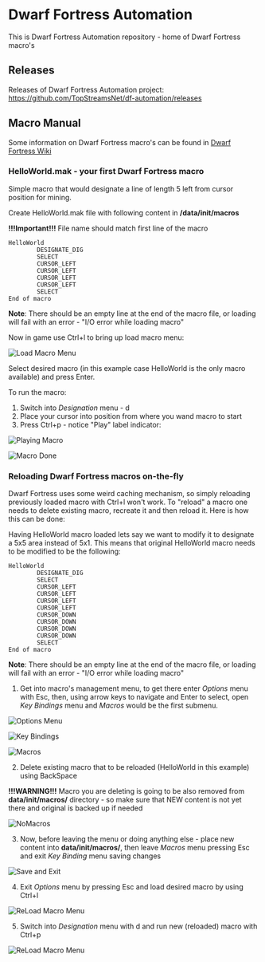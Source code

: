 # Dwarf Fortress Automation
This is Dwarf Fortress Automation repository - home of Dwarf Fortress macro's

## Releases
Releases of Dwarf Fortress Automation project: https://github.com/TopStreamsNet/df-automation/releases

## Macro Manual
Some information on Dwarf Fortress macro's can be found in [Dwarf Fortress Wiki](http://dwarffortresswiki.org/index.php/DF2014:Macros_and_Keymaps)

### HelloWorld.mak - your first Dwarf Fortress macro
Simple macro that would designate a line of length 5 left from cursor position for mining.

Create HelloWorld.mak file with following content in **<DF directory>/data/init/macros** 

**!!!Important!!!** File name should match first line of the macro

```
HelloWorld
        DESIGNATE_DIG
        SELECT
        CURSOR_LEFT
        CURSOR_LEFT
        CURSOR_LEFT
        CURSOR_LEFT
        SELECT
End of macro
```
**Note**: There should be an empty line at the end of the macro file, or loading will fail with an error - "I/O error while loading macro"


Now in game use Ctrl+l to bring up load macro menu:

![Load Macro Menu](https://raw.githubusercontent.com/TopStreamsNet/df-automation/master/images/load_macro.png)

Select desired macro (in this example case HelloWorld is the only macro available) and press Enter.

To run the macro:

1. Switch into *Designation* menu - d
2. Place your cursor into position from where you wand macro to start
3. Press Ctrl+p - notice "Play" label indicator:

![Playing Macro](https://raw.githubusercontent.com/TopStreamsNet/df-automation/master/images/play_macro.png)

![Macro Done](https://raw.githubusercontent.com/TopStreamsNet/df-automation/master/images/done_macro.png)

### Reloading Dwarf Fortress macros on-the-fly
Dwarf Fortress uses some weird caching mechanism, so simply reloading previously loaded macro with Ctrl+l won't work. To "reload" a macro
one needs to delete existing macro, recreate it and then reload it. Here is how this can be done:

Having HelloWorld macro loaded lets say we want to modify it to designate a 5x5 area instead of 5x1. This means that original HelloWorld
macro needs to be modified to be the following:

```
HelloWorld
        DESIGNATE_DIG
        SELECT
        CURSOR_LEFT
        CURSOR_LEFT
        CURSOR_LEFT
        CURSOR_LEFT
        CURSOR_DOWN
        CURSOR_DOWN
        CURSOR_DOWN
        CURSOR_DOWN
        SELECT
End of macro
```
**Note**: There should be an empty line at the end of the macro file, or loading will fail with an error - "I/O error while loading macro"

1. Get into macro's management menu, to get there enter *Options* menu with Esc, then, using arrow keys to navigate and Enter to select, open *Key Bindings* menu and *Macros* would be the first submenu.

![Options Menu](https://raw.githubusercontent.com/TopStreamsNet/df-automation/master/images/options_menu.png)

![Key Bindings](https://raw.githubusercontent.com/TopStreamsNet/df-automation/master/images/key_bindings.png)

![Macros](https://raw.githubusercontent.com/TopStreamsNet/df-automation/master/images/macros.png)

2. Delete existing macro that to be reloaded (HelloWorld in this example) using BackSpace

**!!!WARNING!!!** Macro you are deleting is going to be also removed from **data/init/macros/** directory - so make sure that NEW content is not yet there and original is backed up if needed

![NoMacros](https://raw.githubusercontent.com/TopStreamsNet/df-automation/master/images/nomacros.png)

3. Now, before leaving the menu or doing anything else - place new content into **data/init/macros/**, then leave *Macros* menu pressing Esc and exit *Key Binding* menu saving changes

![Save and Exit](https://raw.githubusercontent.com/TopStreamsNet/df-automation/master/images/save_exit.png)

4. Exit *Options* menu by pressing Esc and load desired macro by using Ctrl+l

![ReLoad Macro Menu](https://raw.githubusercontent.com/TopStreamsNet/df-automation/master/images/load_macro.png)

5. Switch into *Designation* menu with d and run new (reloaded) macro with Ctrl+p

![ReLoad Macro Menu](https://raw.githubusercontent.com/TopStreamsNet/df-automation/master/images/result_macro.png)


